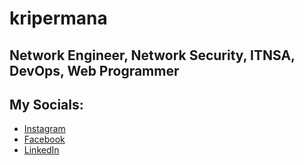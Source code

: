 # kripermana
## Network Engineer, Network Security, ITNSA, DevOps, Web Programmer

## My Socials:

- [Instagram](https://instagram.com/kri.ap)
- [Facebook](https://www.facebook.com/fakhri.arkanantapermana)
- [LinkedIn](https://www.linkedin.com/in/fakhri-permana-680b9325b/)
